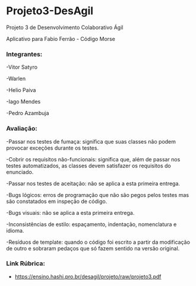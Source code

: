 # Projeto3-DesAgil
Projeto 3 de Desenvolvimento Colaborativo Ágil

Aplicativo para Fabio Ferrão - Código Morse

### Integrantes:

-Vitor Satyro

-Warlen

-Helio Paiva

-Iago Mendes

-Pedro Azambuja

### Avaliação:

-Passar nos testes de fumaça: significa que suas classes não podem provocar exceções durante os testes.

-Cobrir os requisitos não-funcionais: significa que, além de passar nos testes automatizados, as classes devem satisfazer os requisitos do enunciado.

-Passar nos testes de aceitação: não se aplica a esta primeira entrega.

-Bugs lógicos: erros de programação que não são pegos pelos testes mas são constatados em inspeção de código.

-Bugs visuais: não se aplica a esta primeira entrega.

-Inconsistências de estilo: espaçamento, indentação, nomenclatura e idioma.

-Resíduos de template: quando o código foi escrito a partir da modificação de outro e sobraram pedaços que só fazem sentido na versão original.

### Link Rúbrica:
 - https://ensino.hashi.pro.br/desagil/projeto/raw/projeto3.pdf
